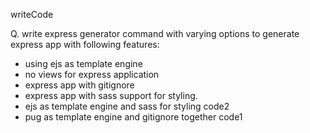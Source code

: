 writeCode

Q. write express generator command with varying options to generate express app with following features:

- using ejs as template engine
- no views for express application
- express app with gitignore
- express app with sass support for styling.
- ejs as template engine and sass for styling code2
- pug as template engine and gitignore together code1
